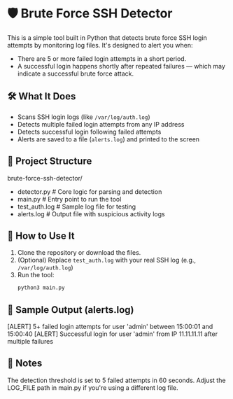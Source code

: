 # 🛡️ Brute Force SSH Detector

This is a simple tool built in Python that detects brute force SSH login attempts by monitoring log files. It's designed to alert you when:

- There are 5 or more failed login attempts in a short period.
- A successful login happens shortly after repeated failures — which may indicate a successful brute force attack.

## 🛠 What It Does

- Scans SSH login logs (like `/var/log/auth.log`)
- Detects multiple failed login attempts from any IP address
- Detects successful login following failed attempts
- Alerts are saved to a file (`alerts.log`) and printed to the screen

## 📁 Project Structure

brute-force-ssh-detector/
- detector.py # Core logic for parsing and detection
- main.py # Entry point to run the tool
- test_auth.log # Sample log file for testing
- alerts.log # Output file with suspicious activity logs


## 🚀 How to Use It

1. Clone the repository or download the files.
2. (Optional) Replace `test_auth.log` with your real SSH log (e.g., `/var/log/auth.log`)
3. Run the tool:
   ```bash
   python3 main.py


## 🧪 Sample Output (alerts.log)

[ALERT] 5+ failed login attempts for user 'admin' between 15:00:01 and 15:00:40
[ALERT] Successful login for user 'admin' from IP 11.11.11.11 after multiple failures

## 📌 Notes

The detection threshold is set to 5 failed attempts in 60 seconds.
Adjust the LOG_FILE path in main.py if you're using a different log file.
